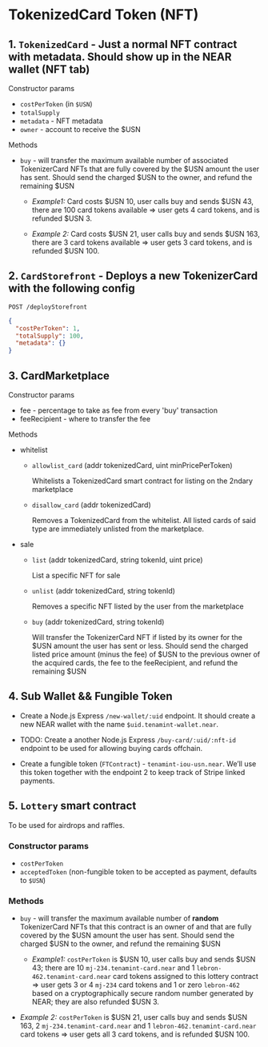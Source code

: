 # TokenizedCard Token (NFT)

## 1. `TokenizedCard` - Just a normal NFT contract with metadata. Should show up in the NEAR wallet (NFT tab)

Constructor params

- `costPerToken` (in `$USN`)
- `totalSupply`
- `metadata` - NFT metadata
- `owner` - account to receive the $USN

Methods

- `buy` - will transfer the maximum available number of associated TokenizerCard NFTs that are fully covered by the $USN amount the user has sent. Should send the charged $USN to the owner, and refund the remaining $USN

  - _Example1:_ Card costs $USN 10, user calls buy and sends $USN 43, there are 100 card tokens available => user gets 4 card tokens, and is refunded $USN 3.

  - _Example 2:_ Card costs $USN 21, user calls buy and sends $USN 163, there are 3 card tokens available => user gets 3 card tokens, and is refunded $USN 100.

## 2. `CardStorefront` - Deploys a new TokenizerCard with the following config

`POST /deployStorefront`

```json
{
  "costPerToken": 1,
  "totalSupply": 100,
  "metadata": {}
}
```

## 3. CardMarketplace

Constructor params

- fee - percentage to take as fee from every 'buy' transaction
- feeRecipient - where to transfer the fee

Methods

- whitelist

  - `allowlist_card` (addr tokenizedCard, uint minPricePerToken)

    Whitelists a TokenizedCard smart contract for listing on the 2ndary marketplace

  - `disallow_card` (addr tokenizedCard)

    Removes a TokenizedCard from the whitelist. All listed cards of said type are immediately unlisted from the marketplace.

- sale

  - `list` (addr tokenizedCard, string tokenId, uint price)

    List a specific NFT for sale

  - `unlist` (addr tokenizedCard, string tokenId)

    Removes a specific NFT listed by the user from the marketplace

  - `buy` (addr tokenizedCard, string tokenId)

    Will transfer the TokenizerCard NFT if listed by its owner for the $USN amount the user has sent or less. Should send the charged listed price amount (minus the fee) of $USN to the previous owner of the acquired cards, the fee to the feeRecipient, and refund the remaining $USN

## 4. Sub Wallet && Fungible Token

- Create a Node.js Express `/new-wallet/:uid` endpoint. It should create a new NEAR wallet with the name `$uid.tenamint-wallet.near`.

- TODO: Create a another Node.js Express `/buy-card/:uid/:nft-id` endpoint to be used for allowing buying cards offchain.

- Create a fungible token (`FTContract`) - `tenamint-iou-usn.near`. We’ll use this token together with the endpoint 2 to keep track of Stripe linked payments.

## 5. `Lottery` smart contract

To be used for airdrops and raffles.

### Constructor params

- `costPerToken`
- `acceptedToken` (non-fungible token to be accepted as payment, defaults to `$USN`)

### Methods

- `buy` - will transfer the maximum available number of **random** TokenizerCard NFTs that this contract is an owner of and that are fully covered by the $USN amount the user has sent. Should send the charged $USN to the owner, and refund the remaining $USN

  - _Example1:_ `costPerToken` is $USN 10, user calls buy and sends $USN 43; there are 10 `mj-234.tenamint-card.near` and 1 `lebron-462.tenamint-card.near` card tokens assigned to this lottery contract => user gets 3 or 4 `mj-234` card tokens and 1 or zero `lebron-462` based on a cryptographically secure random number generated by NEAR; they are also refunded $USN 3.

- _Example 2:_ `costPerToken` is $USN 21, user calls buy and sends $USN 163, 2 `mj-234.tenamint-card.near` and 1 `lebron-462.tenamint-card.near` card tokens => user gets all 3 card tokens, and is refunded $USN 100.
